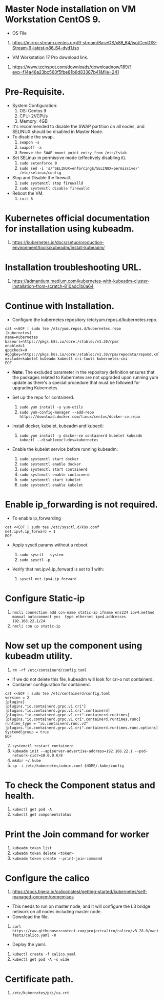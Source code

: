 # Master Node installation on VM Workstation CentOS 9.
* OS File
1. https://mirror.stream.centos.org/9-stream/BaseOS/x86_64/iso/CentOS-Stream-9-latest-x86_64-dvd1.iso

* VM Workstation 17 Pro download link.
1. https://www.techspot.com/downloads/downloadnow/189/?evp=f14a48a23bc560f5fbe81b8d83387b41&file=241

# Pre-Requisite.
* System Configuration:
  1. OS: Centos 9
  2. CPU: 2VCPUs
  3. Memory: 4GB
* It's recommended to disable the SWAP partition on all nodes, and SELINUX should be disabled in Master Node.
* To disable the swap.
  1. `swapon -s`
  2. `swapoff -a`
  3. `Remove the SWAP mount point entry from /etc/fstab`
* Set SELinux in permissive mode (effectively disabling it).
  1. `sudo setenforce 0`
  2. `sudo sed -i 's/^SELINUX=enforcing$/SELINUX=permissive/' /etc/selinux/config`
* Stop and Disable the firewall.
  1. `sudo systemctl stop firewalld`
  2. `sudo systemctl disable firewalld`
* Reboot the VM.
  1. `init 6`

# Kubernetes official documentation for installation using kubeadm.
1. https://kubernetes.io/docs/setup/production-environment/tools/kubeadm/install-kubeadm/
# Installation troubleshooting URL.
1. https://admantium.medium.com/kubernetes-with-kubeadm-cluster-installation-from-scratch-810adc1b0a64

# Continue with Installation.
* Configure the kubernetes repository /etc/yum.repos.d/kubernetes.repo.

```
cat <<EOF | sudo tee /etc/yum.repos.d/kubernetes.repo
[kubernetes]
name=Kubernetes
baseurl=https://pkgs.k8s.io/core:/stable:/v1.30/rpm/
enabled=1
gpgcheck=0
#gpgkey=https://pkgs.k8s.io/core:/stable:/v1.30/rpm/repodata/repomd.xml.key
exclude=kubelet kubeadm kubectl cri-tools kubernetes-cni
EOF
```
* **Note:** The excluded parameter in the repository definition ensures that the packages related to Kubernetes are not upgraded upon running yum update as there's a special procedure that must be followed for upgrading Kubernetes.

* Set up the repo for containerd. 
  1. `sudo yum install -y yum-utils`
  2. `sudo yum-config-manager --add-repo https://download.docker.com/linux/centos/docker-ce.repo`

* Install docker, kubelet, kubeadm and kubectl:
  1. `sudo yum install -y docker-ce containerd kubelet kubeadm kubectl --disableexcludes=kubernetes`

* Enable the kubelet service before running kubeadm:
  1. `sudo systemctl start docker`
  2. `sudo systemctl enable docker`
  3. `sudo systemctl start containerd`
  4. `sudo systemctl enable containerd`
  5. `sudo systemctl start kubelet`
  6. `sudo systemctl enable kubelet`


# Enable ip_forwarding is not required.
* To enable ip_forwarding
```
cat <<EOF | sudo tee /etc/sysctl.d/k8s.conf
net.ipv4.ip_forward = 1
EOF
```

* Apply sysctl params without a reboot.
  1. `sudo sysctl --system`
  2. `sudo sysctl -p`
  
* Verify that net.ipv4.ip_forward is set to 1 with:
  1. `sysctl net.ipv4.ip_forward`

# Configure Static-ip
  1. `nmcli connection add con-name static-ip ifname ens224 ipv4.method manual autoconnect yes  type ethernet ipv4.addresses  192.168.22.1/24`
  2. `nmcli con up static-ip`

# Now set up the component using kubeadm utility.
1. `rm -rf /etc/containerd/config.toml`
* If we do not delete this file, kubeadm will look for cri-o not containerd.
* Container configuration for containerd.

```
cat <<EOF | sudo tee /etc/containerd/config.toml
version = 2
[plugins]
[plugins."io.containerd.grpc.v1.cri"]
[plugins."io.containerd.grpc.v1.cri".containerd]
[plugins."io.containerd.grpc.v1.cri".containerd.runtimes]
[plugins."io.containerd.grpc.v1.cri".containerd.runtimes.runc]
runtime_type = "io.containerd.runc.v2"
[plugins."io.containerd.grpc.v1.cri".containerd.runtimes.runc.options]
SystemdCgroup = true
EOF
```
2. `systemctl restart containerd`
3. `kubeadm init --apiserver-advertise-address=192.168.22.1 --pod-network-cidr=10.0.0.0/8`
4. `mkdir ~/.kube`
5. `cp -i /etc/kubernetes/admin.conf $HOME/.kube/config`

# To check the Component status and health.
1. `kubectl get pod -A`
2. `kubectl get componentstatus`

# Print the Join command for worker
1. `kubeadm token list`
2. `kubeadm token delete <token>`
3. `kubeadm token create --print-join-command`

# Configure the calico
1. https://docs.tigera.io/calico/latest/getting-started/kubernetes/self-managed-onprem/onpremises
* This needs to run on master node, and it will configure the L3 bridge network on all nodes including master node. 
* Download the file.
1. `curl https://raw.githubusercontent.com/projectcalico/calico/v3.28.0/manifests/calico.yaml -O`
* Deploy the yaml.
1. `kubectl create -f calico.yaml`
2. `kubectl get pod -A -o wide`

# Certificate path.
1. `/etc/kubernetes/pki/ca.crt`






